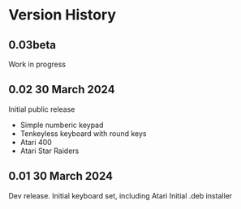 # Version History

## 0.03beta

Work in progress

## 0.02 30 March 2024

Initial public release
- Simple numberic keypad
- Tenkeyless keyboard with round keys
- Atari 400
- Atari Star Raiders

## 0.01 30 March 2024

Dev release.
Initial keyboard set, including Atari
Initial .deb installer

